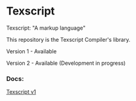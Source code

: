 # Texscript

Texscript: "A markup language"

This repository is the Texscript Compiler's library.

Version 1 - Available

Version 2 - Available (Development in progress)

### Docs:
[Texscript v1](./docs/v1/README.md)